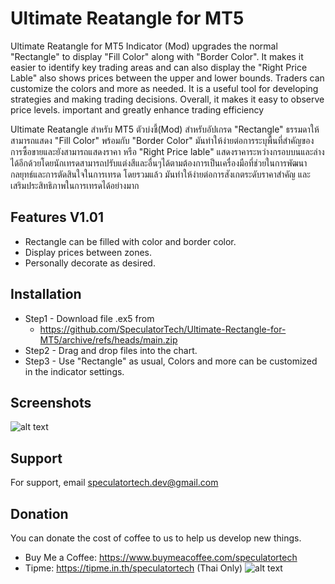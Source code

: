 # Ultimate Reatangle for MT5

Ultimate Reatangle for MT5 Indicator (Mod) upgrades the normal "Rectangle" to display "Fill Color" along with "Border Color". It makes it easier to identify key trading areas and can also display the "Right Price Lable" also shows prices between the upper and lower bounds. Traders can customize the colors and more as needed. It is a useful tool for developing strategies and making trading decisions. Overall, it makes it easy to observe price levels. important and greatly enhance trading efficiency

Ultimate Reatangle สำหรับ MT5 ตัวบ่งชี้(Mod) สำหรับอัปเกรด "Rectangle" ธรรมดาให้สามารถแสดง "Fill Color" พร้อมกับ "Border Color" มันทำให้ง่ายต่อการระบุพื้นที่สำคัญของการซื้อขายและยังสามารถแสดงราคา หรือ "Right Price lable" แสดงราคาระหว่างกรอบบนและล่างได้อีกด้วยโดยนักเทรดสามารถปรับแต่งสีและอื่นๆได้ตามต้องการเป็นเครื่องมือที่ช่วยในการพัฒนากลยุทธ์และการตัดสินใจในการเทรด โดยรวมแล้ว มันทำให้ง่ายต่อการสังเกตระดับราคาสำคัญ และเสริมประสิทธิภาพในการเทรดได้อย่างมาก


## Features V1.01

- Rectangle can be filled with color and border color.
- Display prices between zones.
- Personally decorate as desired.


## Installation

- Step1 - Download file .ex5 from                                                 
    - https://github.com/SpeculatorTech/Ultimate-Rectangle-for-MT5/archive/refs/heads/main.zip
- Step2 - Drag and drop files into the chart.
- Step3 - Use "Rectangle" as usual, Colors and more can be customized in the indicator settings.
## Screenshots

![alt text](https://github.com/SpeculatorTech/Ultimate-Rectangle-for-MT5/tree/main/src/ur_gif-ezgif.com-resize-r.gif?raw=true)


## Support

For support, email speculatortech.dev@gmail.com


## Donation
You can donate the cost of coffee to us to help us develop new things.
- Buy Me a Coffee: https://www.buymeacoffee.com/speculatortech
- Tipme: https://tipme.in.th/speculatortech (Thai Only)
![alt text](https://github.com/SpeculatorTech/Ultimate-Rectangle-for-MT5/tree/main/src/logo_donate.png?raw=true)
